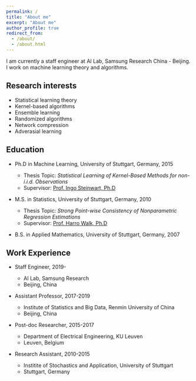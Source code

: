 ```yaml
---
permalink: /
title: "About me"
excerpt: "About me"
author_profile: true
redirect_from: 
  - /about/
  - /about.html
---
```


I am currently a staff engineer at AI Lab, Samsung Research China - Beijing. 
I work on machine learning theory and algorithms.

## Research interests

* Statistical learning theory
* Kernel-based algorithms
* Ensemble learning 
* Randomized algorithms
* Network compression
* Adverasial learning

## Education

* Ph.D in Machine Learning, University of Stuttgart, Germany, 2015
  * Thesis Topic: *Statistical Learning of Kernel-Based Methods for non-i.i.d. Observations*
  * Supervisor: [Prof. Ingo Steinwart, Ph.D](http://www.isa.uni-stuttgart.de/Steinwart/index.t?lang=en)

* M.S. in Statistics, University of Stuttgart, Germany, 2010
  * Thesis Topic: *Strong Point-wise Consistency of Nonparametric Regression Estimations*
  * Supervisor: [Prof. Harro Walk, Ph.D](https://www.isa.uni-stuttgart.de/institut/Emeriti/)

* B.S. in Applied Mathematics, University of Stuttgart, Germany, 2007



## Work Experience

* Staff Engineer, 2019-
  * AI Lab, Samsung Research
  * Beijing, China

* Assistant Professor, 2017-2019
  * Institute of Statistics and Big Data, Renmin University of China
  * Beijing, China

* Post-doc Researcher, 2015-2017
  * Department of Electrical Engineering, KU Leuven
  * Leuven, Belgium

* Research Assistant, 2010-2015
  * Institite of Stochastics and Application, University of Stuttgart
  * Stuttgart, Germany


